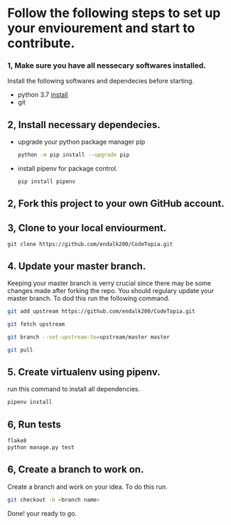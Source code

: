 # Follow the following steps to set up your enviourement and start to contribute.

### 1, Make sure you have all nessecary softwares installed.

Install the following softwares and dependecies before starting.

* python 3.7 [install](https://www.python.org/)
* git

## 2, Install necessary dependecies.

* upgrade your python package manager pip

    ```bash
    python -m pip install --upgrade pip
    ```

* install pipenv for package control.

    ```bash
    pip install pipenv
    ```

## 2, Fork this project to your own GitHub account.

## 3, Clone to your local enviourment.

```
git clone https://github.com/endalk200/CodeTopia.git
```

## 4. Update your master branch.

Keeping your master branch is verry crucial since there may be some changes made after forking the repo. You should regulary update your master branch. To dod this run the following command.

```bash
git add upstream https://github.com/endalk200/CodeTopia.git

git fetch upstream 

git branch --set-upstream-to=upstream/master master 

git pull
```

## 5. Create virtualenv using pipenv.

run this command to install all dependencies.

```bash
pipenv install
```

## 6, Run tests

```bash
flake8
python manage.py test
```

## 6, Create a branch to work on.

Create a branch and work on your idea. To do this run.

```bash
git checkout -b <branch name>
```

Done! your ready to go.